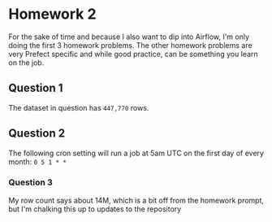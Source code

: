 # Homework 2
For the sake of time and because I also want to dip into Airflow, I'm only doing the first 3 homework problems. The other homework problems are very Prefect specific and 
while good practice, can be something you learn on the job.

## Question 1
The dataset in question has `447,770` rows.

## Question 2
The following cron setting will run a job at 5am UTC on the first day of every month: `0 5 1 * *`

### Question 3
My row count says about 14M, which is a bit off from the homework prompt, but I'm chalking this up to updates to the repository